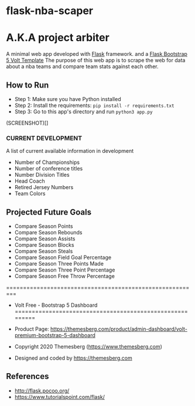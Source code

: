 # flask-nba-scaper
# A.K.A project arbiter

A minimal web app developed with [Flask](http://flask.pocoo.org/) framework.
and a [Flask Bootstrap 5 Volt Template](https://appseed.us/admin-dashboards/flask-dashboard-volt)
The purpose of this web app is to scrape the web for data about a nba teams and compare team stats against each other.


## How to Run
- Step 1: Make sure you have Python installed
- Step 2: Install the requirements: `pip install -r requirements.txt`
- Step 3: Go to this app's directory and run `python3 app.py`

(SCREENSHOT)[]

### CURRENT DEVELOPMENT
A list of current available information in development
- Number of Championships
- Number of conference titles
- Number Division Titles
- Head Coach
- Retired Jersey Numbers
- Team Colors

## Projected Future Goals
- Compare Season Points
- Compare Season Rebounds
- Compare Season Assists
- Compare Season Blocks
- Compare Season Steals
- Compare Season Field Goal Percentage
- Compare Season Three Points Made
- Compare Season Three Point Percentage
- Compare Season Free Throw Percentage

=========================================================
* Volt Free - Bootstrap 5 Dashboard
=========================================================

* Product Page: https://themesberg.com/product/admin-dashboard/volt-premium-bootstrap-5-dashboard
* Copyright 2020 Themesberg (https://www.themesberg.com)

* Designed and coded by https://themesberg.com

## References
- http://flask.pocoo.org/
- https://www.tutorialspoint.com/flask/
